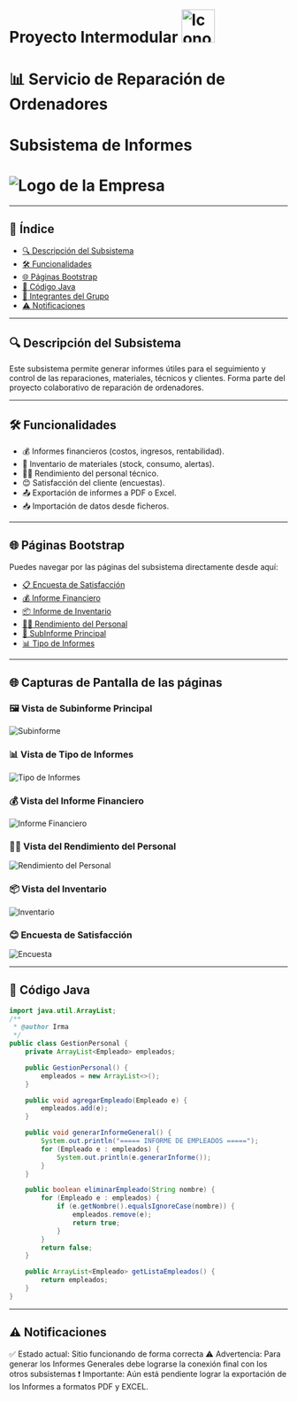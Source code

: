 # Proyecto Intermodular <img src="LogoEmpresa.png" alt="Icono" width="60"/>

# 📊 Servicio de Reparación de Ordenadores  

# Subsistema de Informes 

# ![Logo de la Empresa](https://github.com/wendolin-byte/Informes-Sistema-de-Reparaciones/blob/main/logo-informes.jpg?raw=true)


---

## 📌 Índice

- [🔍 Descripción del Subsistema](#descripción-del-subsistema)
- [🛠 Funcionalidades](#funcionalidades)
- [🌐 Páginas Bootstrap](#páginas-bootstrap)
- [📄 Código Java](#código-java)
- [👥 Integrantes del Grupo](#integrantes-del-grupo)
- [⚠️ Notificaciones](#notificaciones)

---

## 🔍 Descripción del Subsistema

Este subsistema permite generar informes útiles para el seguimiento y control de las reparaciones, materiales, técnicos y clientes. Forma parte del proyecto colaborativo de reparación de ordenadores.

---

## 🛠 Funcionalidades

- 💰 Informes financieros (costos, ingresos, rentabilidad).
- 🧰 Inventario de materiales (stock, consumo, alertas).
- 👨‍🔧 Rendimiento del personal técnico.
- 😊 Satisfacción del cliente (encuestas).
- 📤 Exportación de informes a PDF o Excel.
- 📥 Importación de datos desde ficheros.

---

## 🌐 Páginas Bootstrap

Puedes navegar por las páginas del subsistema directamente desde aquí:

- [📋 Encuesta de Satisfacción](https://wendolin-byte.github.io/Informes-Sistema-de-Reparaciones/wireframe-bootstrap/Encuesta.html)
- [💰 Informe Financiero](https://wendolin-byte.github.io/Informes-Sistema-de-Reparaciones/wireframe-bootstrap/Financiero.html)
- [📦 Informe de Inventario](https://wendolin-byte.github.io/Informes-Sistema-de-Reparaciones/wireframe-bootstrap/Inventario.html)
- [👨‍🔧 Rendimiento del Personal](https://wendolin-byte.github.io/Informes-Sistema-de-Reparaciones/wireframe-bootstrap/RendimientoPersonal.html)
- [📑 SubInforme Principal](https://wendolin-byte.github.io/Informes-Sistema-de-Reparaciones/wireframe-bootstrap/SubInformePrincipal.html)
- [📊 Tipo de Informes](https://wendolin-byte.github.io/Informes-Sistema-de-Reparaciones/wireframe-bootstrap/TipoInformes.html)

---
## 🌐 Capturas de Pantalla de las páginas

### 🖼️ Vista de Subinforme Principal
![Subinforme](Capturas/SubsistemaInforme.png)

### 📊 Vista de Tipo de Informes
![Tipo de Informes](Capturas/TipoInformes.png)

### 💰 Vista del Informe Financiero
![Informe Financiero](Capturas/Financiero.png)

### 👨‍🔧 Vista del Rendimiento del Personal
![Rendimiento del Personal](Capturas/Personal.png)

### 📦 Vista del Inventario
![Inventario](Capturas/Inventario.png)

### 😊 Encuesta de Satisfacción
![Encuesta](Capturas/Encuesta.png)

---


## 📄 Código Java

```java
import java.util.ArrayList;
/**
 * @author Irma
 */
public class GestionPersonal {
    private ArrayList<Empleado> empleados;

    public GestionPersonal() {
        empleados = new ArrayList<>();
    }

    public void agregarEmpleado(Empleado e) {
        empleados.add(e);
    }

    public void generarInformeGeneral() {
        System.out.println("===== INFORME DE EMPLEADOS =====");
        for (Empleado e : empleados) {
            System.out.println(e.generarInforme());
        }
    }

    public boolean eliminarEmpleado(String nombre) {
        for (Empleado e : empleados) {
            if (e.getNombre().equalsIgnoreCase(nombre)) {
                empleados.remove(e);
                return true;
            }
        }
        return false;
    }

    public ArrayList<Empleado> getListaEmpleados() {
        return empleados;
    }
}

```

---

## ⚠️ Notificaciones
✅ Estado actual: Sitio funcionando de forma correcta
⚠️ Advertencia: Para generar los Informes Generales debe lograrse la conexión final con los otros subsistemas
❗ Importante: Aún está pendiente lograr la exportación de los Informes a formatos PDF y EXCEL.

